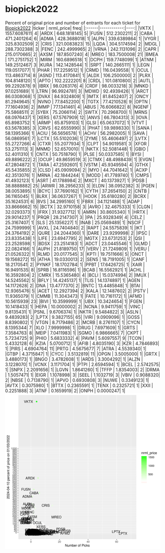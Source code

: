 # biopick2022
Percent of original price and number of entrants for each ticket for [Biopick2022](https://twitter.com/hashtag/Biopick2022)
|ticker |   nrml_price| freq|
|:------|------------:|----:|
|VKTX   | 1557.6087611|    4|
|ARDX   |  648.1818145|    5|
|FUSN   |  512.2302211|    2|
|CABA   |  471.2401264|    6|
|ADMA   |  428.3688018|    1|
|ALPN   |  339.6389864|    1|
|VYGR   |  325.8302509|    2|
|CRIS   |  321.0083823|   15|
|LQDA   |  304.5174594|    2|
|MDGL   |  288.7302388|    3|
|FENC   |  242.4999965|    2|
|VRNA   |  242.1131096|    2|
|CAPR   |  215.0170665|    2|
|AXSM   |  187.8507240|    4|
|MREO   |  183.7500008|   21|
|BMEA   |  171.2751752|    1|
|MIRM   |  160.6896518|    1|
|DCPH   |  159.7748099|    1|
|ATNM   |  149.2512467|    3|
|KURA   |  142.1428544|    1|
|SRPT   |  140.2665111|    1|
|LEGN   |  119.0517077|    1|
|PHAR   |  117.2259512|    1|
|CRMD   |  116.0439558|    1|
|OCUL   |  113.4863714|    8|
|ASND   |  113.4170841|    1|
|ALDX   |  106.2500000|    2|
|PLRX   |  104.8148120|    1|
|APTO   |  102.2222201|    8|
|CRDL   |  101.0810800|    2|
|AUTL   |   99.2292878|    9|
|IBRX   |   98.0263176|    4|
|CRDF   |   98.0033218|    3|
|MNKD   |   97.0251689|    1|
|LTRN   |   96.9924781|    3|
|MDWD   |   92.4939426|    1|
|ARCT   |   86.0308068|    1|
|DVAX   |   84.9324809|    1|
|IMTX   |   81.8452407|    2|
|ONCY   |   81.2949645|    1|
|NVNO   |   77.8452200|    1|
|TGTX   |   77.4210528|    9|
|OPTN   |   77.1604936|    2|
|IMMP   |   77.1341461|    4|
|ABUS   |   76.6066822|    8|
|NGENF  |   75.5868511|    2|
|SYBX   |   75.2066114|    2|
|SWTX   |   70.2968700|    1|
|MRNS   |   68.0976437|    1|
|XERS   |   67.5767909|   12|
|ANVS   |   66.7804313|    3|
|IOVA   |   65.8983752|    1|
|ARMP   |   65.8759103|    1|
|GLSI   |   65.0637072|    1|
|VTVT   |   63.5678385|    3|
|CRVS   |   62.6555990|    3|
|PHAT   |   59.9898330|    1|
|SANA   |   58.1395366|    1|
|ACIU   |   56.5656578|    1|
|ACHV   |   56.2982005|    1|
|SAVA   |   56.0869561|    7|
|LCTX   |   55.5102036|    1|
|ZYME   |   55.4606497|    2|
|LVTX   |   55.2727266|    4|
|CTXR   |   55.2077934|    1|
|CLPT   |   54.9019581|    3|
|XFOR   |   53.2751113|    3|
|MNMD   |   52.6570010|    1|
|NKTX   |   52.5081448|    1|
|GBIO   |   52.4011310|    1|
|CNTX   |   50.7518790|    1|
|PLSE   |   50.0337585|    1|
|BYSI   |   49.8896222|    2|
|OCUP   |   49.8659519|    3|
|CTMX   |   48.4988439|    1|
|EVGN   |   47.2804872|    1|
|TARA   |   47.2592601|    1|
|VSTM   |   45.9349594|    4|
|GTHX   |   45.5435855|    2|
|CLSD   |   45.0909094|    2|
|MYO    |   44.7041642|    1|
|ACXP   |   42.3513076|    1|
|MRNA   |   42.1844244|    1|
|MODD   |   41.7789740|    1|
|CMPS   |   41.4932123|    1|
|ASRT   |   41.1788984|    2|
|MXCT   |   40.1373927|    1|
|PDSB   |   38.8888882|   25|
|ARWR   |   38.2956233|    3|
|ELDN   |   38.0952382|    3|
|PGEN   |   38.0053895|    1|
|BCYC   |   37.7690162|    1|
|CYTH   |   37.2654150|    2|
|CNTB   |   36.1165045|    1|
|BLRX   |   36.0637267|    1|
|HOOK   |   35.6180280|    2|
|BCRX   |   35.1624531|    6|
|BVS    |   34.2995160|    1|
|FBRX   |   34.1121488|    1|
|ADAP   |   33.8666662|   15|
|BCTX   |   32.9710158|    3|
|AVRO   |   32.4675333|    1|
|CLGN   |   32.0293373|    1|
|IFRX   |   31.9327712|    1|
|AMRN   |   30.8605340|    1|
|HRTX   |   29.9014237|    1|
|PRQR   |   28.2147307|    3|
|IPA    |   25.9328349|    4|
|CELZ   |   25.3167407|    1|
|SLS    |   25.1356227|    1|
|INAB   |   25.0569489|    1|
|NSCIF  |   24.7599999|    1|
|AVXL   |   24.7404840|    2|
|RAPT   |   24.5575839|    1|
|IKT    |   24.3764192|    2|
|QURE   |   24.2044360|    1|
|DARE   |   23.9299998|    2|
|IPSC   |   23.8335438|    1|
|LIFE   |   23.6947795|    2|
|MGTX   |   23.6731253|    2|
|QSI    |   23.2528598|    1|
|BDSX   |   23.2514183|    1|
|ADCT   |   23.0445546|    1|
|GLMD   |   22.0824166|    1|
|AUPH   |   21.8189750|   17|
|VERV   |   21.7249809|    1|
|VERU   |   21.0526322|    1|
|RLMD   |   20.0177545|    3|
|KPTI   |   19.7511666|    5|
|ONCT   |   19.1568272|   15|
|ATHA   |   19.0330013|    2|
|SENS   |   18.7191005|    1|
|CANF   |   18.2170541|    2|
|PYNKF  |   18.1702784|    1|
|PPBT   |   17.6426725|    1|
|XAIR   |   16.9491535|    8|
|SPRB   |   16.8116596|    1|
|BCAB   |   16.5562921|    1|
|ACHL   |   16.3592804|    2|
|CMRX   |   15.5365480|    4|
|BCLI   |   15.0374994|    2|
|IMUX   |   14.5245562|    5|
|BFLY   |   14.4245137|    1|
|TLIS   |   14.1374897|    1|
|AGEN   |   14.1172628|    2|
|DNA    |   13.4777370|    2|
|BNTC   |   13.4485848|    1|
|BTAI   |   12.9365476|    5|
|ACET   |   12.2927394|    2|
|KALA   |   12.1487602|    2|
|PSTV   |   11.9365079|    1|
|CMMB   |   11.3043473|    1|
|FATE   |   10.7161172|    1|
|AFMD   |   10.5615939|   23|
|BIVI   |   10.3599999|    1|
|UBX    |   10.3424654|    1|
|FGEN   |   10.1418433|    1|
|HEPA   |   10.0000002|    2|
|NCNA   |    9.9411759|    1|
|VINC   |    9.8135431|    1|
|PSNL   |    9.6706374|    1|
|NKTR   |    9.5484822|    3|
|ASLN   |    9.4839283|    2|
|LPTX   |    9.3827155|   65|
|VIRI   |    9.0909096|    1|
|GOSS   |    8.8390802|    1|
|VTGN   |    8.7179486|    2|
|MCRB   |    8.2761107|    1|
|CYCN   |    8.1395344|    7|
|XLO    |    7.9999998|    1|
|DRUG   |    7.6971609|    1|
|GRTS   |    7.3584763|    8|
|MEIP   |    7.0411983|    1|
|SGMO   |    6.9866665|    7|
|CKPT   |    5.7234725|    9|
|PHIO   |    5.6833332|    4|
|PAVM   |    5.6097557|    9|
|TCON   |    5.4332128|    6|
|KZIA   |    5.0700712|    1|
|AFIB   |    4.8035190|    3|
|KZR    |    4.7846893|    1|
|PIRS   |    4.6904764|   11|
|PRTG   |    4.5675677|    7|
|ATRA   |    4.5539340|    1|
|GTBP   |    4.3715847|    1|
|CYCC   |    3.5132819|   11|
|OPGN   |    3.5005000|    1|
|GRTX   |    3.4880173|    1|
|BNGO   |    3.4782608|    1|
|ARDS   |    3.3004292|    1|
|ALZN   |    3.1228070|    1|
|VCNX   |    3.1171704|    1|
|PTPI   |    2.6594594|    1|
|BCEL   |    2.5742575|    1|
|SNPX   |    2.2091656|    1|
|LGVN   |    1.8641260|    1|
|TFFP   |    1.8354003|    2|
|DRMA   |    1.5057471|    1|
|EIGR   |    1.1078998|    3|
|SEEL   |    1.1032719|    3|
|VBIV   |    0.9088320|    2|
|NBSE   |    0.7138790|    1|
|APVO   |    0.6930808|    3|
|NUWE   |    0.3349123|    1|
|AVTX   |    0.3075980|    1|
|BTTX   |    0.2365591|    1|
|TENX   |    0.2325721|    1|
|XXII   |    0.2251888|    3|
|ATNF   |    0.1659919|    2|
|ONPH   |    0.0000247|    1|
![retvspicks](biopicks.png?raw=true)

